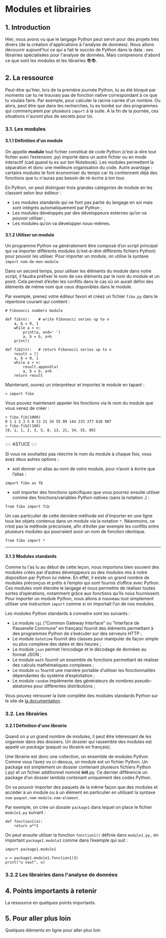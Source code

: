 # Modules et librairies

## 1. Introduction
Hier, nous avons vu que le langage Python peut servir pour des projets très divers (de la création d'applications à l'analyse de données). Nous allons découvrir aujourd'hui ce qui a fait le succès de Python dans la data : ses librairies spécialisées pour l'analyse de données. Mais comprenons d'abord ce que sont les modules et les librairies 📚📚.

## 2. La ressource
Peut-être qu'hier, lors de ta première journée Python, tu as été bloqué par moments car tu ne trouvais pas de fonction native correspondant à ce que tu voulais faire. Par exemple, pour calculer la racine carrée d'un nombre. Ou alors, peut être que dans tes recherches, tu es tombé sur des programmes qui commençaient par plusieurs `import` à la suite. A la fin de la journée, ces situations n'auront plus de secrets pour toi.

### 3.1. Les modules

#### 3.1.1 Définition d'un module
On appelle **module** tout fichier constitué de code Python (c’est-à-dire tout fichier avec l’extension .py) importé dans un autre fichier ou en mode interactif (cad quand tu es sur ton Notebook). Les modules permettent la séparation et donc une meilleure organisation du code. Autre avantage : certains modules te font économiser du temps car ils contiennent déjà des fonctions que tu n'auras pas besoin de ré-écrire à ton tour.

En Python, on peut distinguer trois grandes catégories de module en les classant selon leur éditeur :
- Les modules standards qui ne font pas partie du langage en soi mais sont intégrés automatiquement par Python ;
- Les modules développés par des développeurs externes qu’on va pouvoir utiliser ;
- Les modules qu’on va développer nous-mêmes.

#### 3.1.2 Utiliser un module
Un programme Python va généralement être composé d’un script principal qui va importer différents modules (c’est-à-dire différents fichiers Python) pour pouvoir les utiliser.
Pour importer un module, on utilise la syntaxe `import nom-de-mon-module`. 

Dans un second temps, pour utiliser les éléments du module dans notre script, il faudra préfixer le nom de ces éléments par le nom du module et un point. Cela permet d’éviter les conflits dans le cas où on aurait défini des éléments de même nom que ceux disponibles dans le module.

Par exemple, prenez votre éditeur favori et créez un fichier `fibo.py` dans le répertoire courant qui contient :
```
# Fibonacci numbers module

def fib(n):    # write Fibonacci series up to n
    a, b = 0, 1
    while a < n:
        print(a, end=' ')
        a, b = b, a+b
    print()

def fib2(n):   # return Fibonacci series up to n
    result = []
    a, b = 0, 1
    while a < n:
        result.append(a)
        a, b = b, a+b
    return result
```
Maintenant, ouvrez un interpréteur et importez le module en tapant :

`> import fibo`

Vous pouvez maintenant appeler les fonctions via le nom du module que vous venez de créer :
```
> fibo.fib(1000)
0 1 1 2 3 5 8 13 21 34 55 89 144 233 377 610 987
> fibo.fib2(100)
[0, 1, 1, 2, 3, 5, 8, 13, 21, 34, 55, 89]
```

___

💡💡 ASTUCE 💡💡

Si vous ne souhaitez pas réécrire le nom du module à chaque fois, vous avez deux autres options :
- soit donner un alias au nom de votre module, pour n’avoir à écrire que l’alias :

`import fibo as fb`
- soit importer des fonctions spécifiques que vous pourrez ensuite utiliser comme des fonctions/variables Python natives (sans la notation .) :

`from fibo import fib`

Un cas particulier de cette dernière méthode est d’importer en une ligne tous les objets contenus dans un module via la notation  `*`. Néanmoins, ce n’est pas la méthode préconisée, afin d’éviter par exemple les conflits entre plusieurs modules qui pourraient avoir un nom de fonction identique.

`from fibo import *`

___



#### 3.1.3 Modules standards

Comme tu l'as lu au début de cette leçon, nous importons bien souvent des modules créés par d’autres développeurs ou des modules mis à notre disposition par Python lui même.
En effet, il existe un grand nombre de modules préconçus et prêts à l’emploi qui sont fournis d’office avec Python. Ces modules vont étendre le langage et nous permettre de réaliser toutes sortes d’opérations, notamment grâce aux fonctions qu’ils nous fournissent. Pour importer un module Python, nous allons à nouveau tout simplement utiliser une instruction `import` comme si on importait l’un de nos modules.

Les modules Python standards à connaitre sont les suivants :
- Le module `cgi` (“Common Gateway Interface” ou “Interface de Passerelle Commune” en français) fournit des éléments permettant à des programmes Python de s’exécuter sur des serveurs HTTP ;
- Le module `datetime` fournit des classes pour manipuler de façon simple ou plus complexe des dates et des heures ;
- Le module `json` permet l’encodage et le décodage de données au format JSON ;
- Le module `math` fournit un ensemble de fonctions permettant de réaliser des calculs mathématiques complexes ;
- Le module `os` fournit une manière portable d’utiliser les fonctionnalités dépendantes du système d’exploitation ;
- Le module `random` implémente des générateurs de nombres pseudo-aléatoires pour différentes distributions ;

Vous pouvez retrouver la liste complète des modules standards Python sur le site de [la documentation](https://docs.python.org/fr/3/library/index.html).


### 3.2. Les librairies

#### 3.2.1 Définition d'une librairie

Quand on a un grand nombre de modules, il peut être intéressant de les organiser dans des dossiers. Un dossier qui rassemble des modules est appelé un *package* (paquet ou librairie en français).

Une librairie est donc une collection, un ensemble de modules Python. Comme vous l’avez vu ci-dessus, un module est un fichier Python. Un package est simplement un dossier contenant plusieurs fichiers Python (.py) et un fichier additionnel nommé  __init__.py. Ce dernier différencie un package d’un dossier lambda contenant uniquement des codes Python.

On va pouvoir importer des paquets de la même façon que des modules et accéder à un module ou à un élément en particulier en utilisant la syntaxe `nom-paquet.nom-module.nom-element`.

Par exemple, on crée un dossier `package1` dans lequel on place le fichier `module1.py` suivant :
```
def fonction1(a):
    return a**2
```
On peut ensuite utiliser la fonction `fonction1()` définie dans `module1.py,` en important `package1.module1` comme dans l’exemple qui suit :
```
import package1.module1

u = package1.module1.fonction1(3)
print("u vaut", u)
```

### 3.2.2 Les librairies dans l'analyse de données



## 4. Points importants à retenir
La ressource en quelques points importants.

## 5. Pour aller plus loin
Quelques éléments en ligne pour aller plus loin
